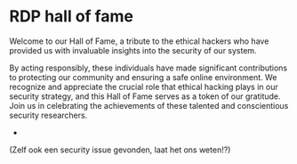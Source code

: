 # RDP hall of fame

Welcome to our Hall of Fame, a tribute to the ethical hackers who have provided us with invaluable insights into the security of our system. 

By acting responsibly, these individuals have made significant contributions to protecting our community and ensuring a safe online environment. We recognize and appreciate the crucial role that ethical hacking plays in our security strategy, and this Hall of Fame serves as a token of our gratitude. Join us in celebrating the achievements of these talented and conscientious security researchers.

* 

(Zelf ook een security issue gevonden, laat het ons weten!?)